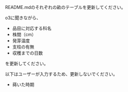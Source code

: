 README.mdのそれぞれの畝のテーブルを更新してください。

o3に聞きながら、

- 品目に対応する科名
- 株間（cm）
- 発芽温度
- 支柱の有無
- 収穫までの日数

を更新してください。

以下はユーザーが入力するため、更新しないでください。

- 蒔いた時期
